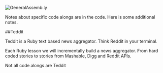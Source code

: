 ![GeneralAssemb.ly](http://studio.generalassemb.ly/GA_Slide_Assets/Code_along_icon_md.png)



Notes about specific code alongs are in the code. Here is some additional notes.

##Teddit

Teddit is a Ruby text based news aggregator. Think Reddit in your terminal.

Each Ruby lesson we will incrementally build a news aggregator. From hard coded stories to stories from Mashable, Digg and Reddit APIs. 

Not all code alongs are Teddit


